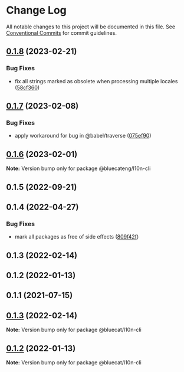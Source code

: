 # Change Log

All notable changes to this project will be documented in this file.
See [Conventional Commits](https://conventionalcommits.org) for commit guidelines.

## [0.1.8](https://github.com/bluecatengineering/l10n-packages/compare/@bluecateng/l10n-cli@0.1.7...@bluecateng/l10n-cli@0.1.8) (2023-02-21)

### Bug Fixes

- fix all strings marked as obsolete when processing multiple locales ([58cf360](https://github.com/bluecatengineering/l10n-packages/commit/58cf36084f6ced041ba09647ce6168fd7cbd24c1))

## [0.1.7](https://github.com/bluecatengineering/l10n-packages/compare/@bluecateng/l10n-cli@0.1.6...@bluecateng/l10n-cli@0.1.7) (2023-02-08)

### Bug Fixes

- apply workaround for bug in @babel/traverse ([075ef90](https://github.com/bluecatengineering/l10n-packages/commit/075ef9061b0e31002f62ad072b0f3d591d76359b))

## [0.1.6](https://github.com/bluecatengineering/l10n-packages/compare/@bluecateng/l10n-cli@0.1.5...@bluecateng/l10n-cli@0.1.6) (2023-02-01)

**Note:** Version bump only for package @bluecateng/l10n-cli

## 0.1.5 (2022-09-21)

## 0.1.4 (2022-04-27)

### Bug Fixes

- mark all packages as free of side effects ([809f42f](https://gitlab.bluecatlabs.net/bluecat-uiux/l10n-packages/commit/809f42f77e2ce31287cd78f599f2e67154b50a84))

## 0.1.3 (2022-02-14)

## 0.1.2 (2022-01-13)

## 0.1.1 (2021-07-15)

## [0.1.3](https://gitlab.bluecatlabs.net/bluecat-uiux/l10n-packages/compare/v0.1.2...v0.1.3) (2022-02-14)

**Note:** Version bump only for package @bluecat/l10n-cli

## [0.1.2](https://gitlab.bluecatlabs.net/bluecat-uiux/l10n-packages/compare/v0.1.1...v0.1.2) (2022-01-13)

**Note:** Version bump only for package @bluecat/l10n-cli
